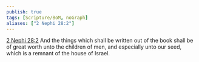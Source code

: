 ```yaml
---
publish: true
tags: [Scripture/BoM, noGraph]
aliases: ["2 Nephi 28:2"]
---
```

[2 Nephi 28:2](https://churchofjesuschrist.org/study/scriptures/bofm/2-ne/28?lang=eng&id=p2#p2) And the things which shall be written out of the book shall be of great worth unto the children of men, and especially unto our seed, which is a remnant of the house of Israel.
